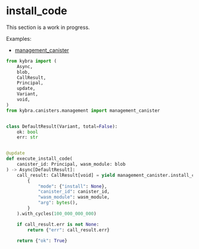 # install_code

This section is a work in progress.

Examples:

-   [management_canister](https://github.com/demergent-labs/kybra/tree/main/examples/management_canister)

```python
from kybra import (
    Async,
    blob,
    CallResult,
    Principal,
    update,
    Variant,
    void,
)
from kybra.canisters.management import management_canister


class DefaultResult(Variant, total=False):
    ok: bool
    err: str


@update
def execute_install_code(
    canister_id: Principal, wasm_module: blob
) -> Async[DefaultResult]:
    call_result: CallResult[void] = yield management_canister.install_code(
        {
            "mode": {"install": None},
            "canister_id": canister_id,
            "wasm_module": wasm_module,
            "arg": bytes(),
        }
    ).with_cycles(100_000_000_000)

    if call_result.err is not None:
        return {"err": call_result.err}

    return {"ok": True}
```
